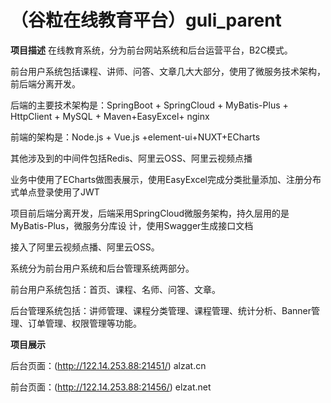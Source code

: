 # （谷粒在线教育平台）guli_parent

 **项目描述** 
在线教育系统，分为前台网站系统和后台运营平台，B2C模式。

前台用户系统包括课程、讲师、问答、文章几大大部分，使用了微服务技术架构，前后端分离开发。

后端的主要技术架构是：SpringBoot + SpringCloud + MyBatis-Plus + HttpClient + MySQL +
Maven+EasyExcel+ nginx

前端的架构是：Node.js + Vue.js +element-ui+NUXT+ECharts

其他涉及到的中间件包括Redis、阿里云OSS、阿里云视频点播

业务中使用了ECharts做图表展示，使用EasyExcel完成分类批量添加、注册分布式单点登录使用了JWT

项目前后端分离开发，后端采用SpringCloud微服务架构，持久层用的是MyBatis-Plus，微服务分库设
计，使用Swagger生成接口文档

接入了阿里云视频点播、阿里云OSS。

系统分为前台用户系统和后台管理系统两部分。

前台用户系统包括：首页、课程、名师、问答、文章。

后台管理系统包括：讲师管理、课程分类管理、课程管理、统计分析、Banner管理、订单管理、权限管理等功能。

 **项目展示** 

后台页面：(http://122.14.253.88:21451/)     alzat.cn

前台页面：(http://122.14.253.88:21456/)     elzat.net